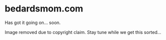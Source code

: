 # bedardsmom.com
Has got it going on... soon.

Image removed due to copyright claim. Stay tune while we get this sorted...
